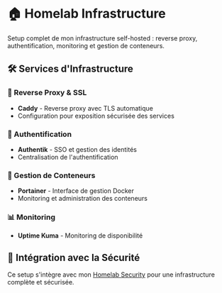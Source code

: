# 🏠 Homelab Infrastructure

Setup complet de mon infrastructure self-hosted : reverse proxy, authentification, monitoring et gestion de conteneurs.

## 🛠️ Services d'Infrastructure

### 🔄 Reverse Proxy & SSL
- **Caddy** - Reverse proxy avec TLS automatique
- Configuration pour exposition sécurisée des services

### 🔐 Authentification
- **Authentik** - SSO et gestion des identités
- Centralisation de l'authentification

### 🐳 Gestion de Conteneurs  
- **Portainer** - Interface de gestion Docker
- Monitoring et administration des conteneurs

### 📊 Monitoring
- **Uptime Kuma** - Monitoring de disponibilité

## 🔗 Intégration avec la Sécurité

Ce setup s'intègre avec mon [Homelab Security](lien-vers-repo-security) pour une infrastructure complète et sécurisée.